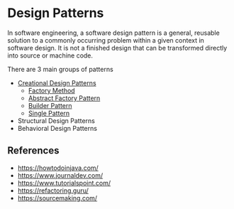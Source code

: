 # Design Patterns
In software engineering, a software design pattern is a general, reusable solution to a commonly occurring problem within a given context in software design. It is not a finished design that can be transformed directly into source or machine code.

There are 3 main groups of patterns

* [Creational Design Patterns](https://github.com/vj98/Design-Patterns/tree/master/Creational%20Design%20Patterns)
   * [Factory Method](https://github.com/vj98/Design-Patterns/tree/master/Creational%20Design%20Patterns/Factory%20Method)
  *  [Abstract Factory Pattern](https://github.com/vj98/Design-Patterns/tree/master/Creational%20Design%20Patterns/Abstract%20Factory%20Pattern)
  * [Builder Pattern](https://github.com/vj98/Design-Patterns/tree/master/Creational%20Design%20Patterns/Builder%20Pattern)
  * [Single Pattern](https://github.com/vj98/Design-Patterns/tree/master/Creational%20Design%20Patterns/Singleton%20Pattern)
* Structural Design Patterns
* Behavioral Design Patterns


## References
* https://howtodoinjava.com/
* https://www.journaldev.com/
* https://www.tutorialspoint.com/
* https://refactoring.guru/
* https://sourcemaking.com/
